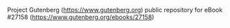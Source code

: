 Project Gutenberg (https://www.gutenberg.org) public repository for eBook #27158 (https://www.gutenberg.org/ebooks/27158)
